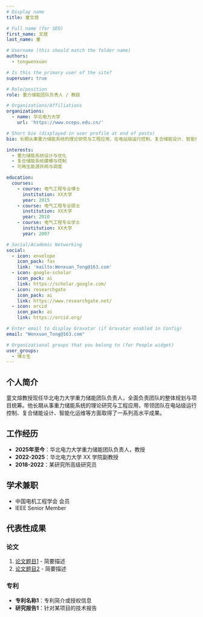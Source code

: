 ```yaml
---
# Display name
title: 童文煊

# Full name (for SEO)
first_name: 文煊
last_name: 童

# Username (this should match the folder name)
authors:
  - tongwenxuan

# Is this the primary user of the site?
superuser: true

# Role/position
role: 重力储能团队负责人 / 教授

# Organizations/Affiliations
organizations:
  - name: 华北电力大学
    url: 'https://www.ncepu.edu.cn/'

# Short bio (displayed in user profile at end of posts)
bio: 长期从事重力储能系统的理论研究与工程应用，在电站级运行控制、复合储能设计、智能化运维等方面取得了一系列高水平成果。

interests:
  - 重力储能系统设计与优化
  - 复合储能系统建模与控制
  - 可再生能源并网与调度

education:
  courses:
    - course: 电气工程专业博士
      institution: XX大学
      year: 2015
    - course: 电气工程专业硕士
      institution: XX大学
      year: 2010
    - course: 电气工程专业学士
      institution: XX大学
      year: 2007

# Social/Academic Networking
social:
  - icon: envelope
    icon_pack: fas
    link: 'mailto:Wenxuan_Tong@163.com'
  - icon: google-scholar
    icon_pack: ai
    link: https://scholar.google.com/
  - icon: researchgate
    icon_pack: ai
    link: https://www.researchgate.net/
  - icon: orcid
    icon_pack: ai
    link: https://orcid.org/

# Enter email to display Gravatar (if Gravatar enabled in Config)
email: "Wenxuan_Tong@163.com"

# Organizational groups that you belong to (for People widget)
user_groups:
  - 博士生
---
```


## 个人简介

童文煊教授现任华北电力大学重力储能团队负责人，全面负责团队的整体规划与项目统筹。他长期从事重力储能系统的理论研究与工程应用，带领团队在电站级运行控制、复合储能设计、智能化运维等方面取得了一系列高水平成果。

## 工作经历

- **2025年至今**：华北电力大学重力储能团队负责人，教授  
- **2022-2025**：华北电力大学 XX 学院副教授
- **2018-2022**：某研究所高级研究员

## 学术兼职

- 中国电机工程学会 会员
- IEEE Senior Member

## 代表性成果

### 论文
1. [论文题目1](#) - 简要描述
2. [论文题目2](#) - 简要描述

### 专利
- **专利名称1**：专利简介或授权信息
- **研究报告1**：针对某项目的技术报告